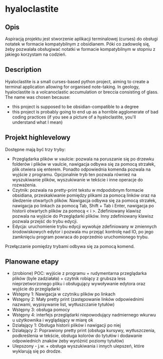 # hyaloclastite

## Opis
Aspiracją projektu jest stworzenie aplikacji terminalowej (curses) do obsługi notatek w formacie kompatybilnym z obsidianem.
Póki co zadowolę się, żeby pozwalała obsługiwać notatki w formacie kompatybilnym w stopniu z jakiego korzystam na codzień.

## Description
Hyaloclastite is a small curses-based python project, aiming to create a terminal application allowing for organised note-taking.
In geology, hyaloclastite is a volcanoclastic accumulation or breccia consisting of glass. The name was chosen because:
* this project is supposed to be obsidian-compatible to a degree 
* this project is probably going to end up as a horrible agglomerate of bad coding practices (if you see a picture of a hyaloclastite, you'll understand what I mean)

## Projekt highlevelowy
Dostępne mają być trzy tryby:
* Przeglądarka plików w vaulcie: pozwala na poruszanie się po drzewku folderów i plików w vaulcie, nawigacja odbywa się za pomocą strzałek, plik otwiera się enterem. Ponadto odpowiednia komenda pozwala na wyjście z programu. Opcjonalnie tryb ten pozwala również na wyszukiwanie plików, wyszukiwanie w tekście i inne operacje do rozważenia.
* Czytnik: pozwala na pretty-print tekstu w mdpodobnym formacie obsidiana, przeskakiwanie pomiędzy plikami za pomocą linków oraz na śledzenie otwartych plików. Nawigacja odbywa się za pomocą strzałek, nawigacja po linkach za pomocą Tab, Shift + Tab i Enter, nawigacja po historii otwartych plików za pomocą \< i \>. Zdefiniowany klawisz pozwala na wyjście do Przeglądarki plików. Inny zdefiniowany klawisz pozwala przejść do trybu edycji.
* Edycja: uruchomienie trybu edycji wywołuje zdefiniowany w zmiennych środowiskowych edytor i pozwala mu przejąć kontrolę nad IO, po jego zamknięciu program powraca do poprzednio uruchomionego trybu.

Przełączanie pomiędzy trybami odbywa się za pomocą komend.

## Planowane etapy
* (zrobione) POC: wyjście z programu + rudymentarna przeglądarka plików (byle zadziałała) + czytnik robiący z grubsza less nieprzetworzonego pliku i obsługujący wywoływanie edytora oraz wyjście do przeglądarki
* Wstępny 1: Nawigacja w czytniku plików po linkach
* Wstępny 2: Mały pretty print (zastępowanie linków odpowiednimi nazwami, wypisywanie list, wytłuszczanie tytułów)
* Wstępny 3: obsługa pomocy 
* Wstępny 4: interfejs przeglądarki niepowodujący nadmiernego wkurwu u użytkownika i wyglądający w miarę ok
* Działający 1: Obsługa historii plików i nawigacji po niej
* Działający 2: Poprawiony pretty print (obsługa kursywy, wytłuszczenia, podkreślenia w tekście, obsługa kolorów do tytułów i dodawanie odpowiednich znaków żeby wyróżnić poziomy tytułów)
* Ulepszony - j.w. + obsługa wyszukiwania i innych ulepszeń, które wyklarują się po drodze.
